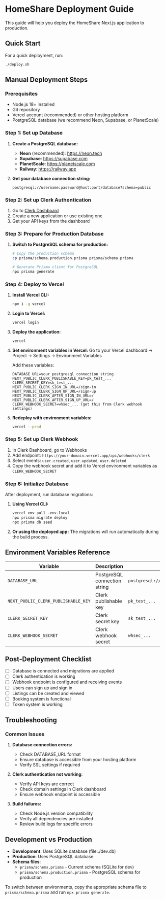 # HomeShare Deployment Guide

This guide will help you deploy the HomeShare Next.js application to production.

## Quick Start

For a quick deployment, run:
```bash
./deploy.sh
```

## Manual Deployment Steps

### Prerequisites

- Node.js 18+ installed
- Git repository
- Vercel account (recommended) or other hosting platform
- PostgreSQL database (we recommend Neon, Supabase, or PlanetScale)

### Step 1: Set up Database

1. **Create a PostgreSQL database:**
   - **Neon** (recommended): https://neon.tech
   - **Supabase**: https://supabase.com
   - **PlanetScale**: https://planetscale.com
   - **Railway**: https://railway.app

2. **Get your database connection string:**
   ```
   postgresql://username:password@host:port/database?schema=public
   ```

### Step 2: Set up Clerk Authentication

1. Go to [Clerk Dashboard](https://dashboard.clerk.com)
2. Create a new application or use existing one
3. Get your API keys from the dashboard

### Step 3: Prepare for Production Database

1. **Switch to PostgreSQL schema for production:**
   ```bash
   # Copy the production schema
   cp prisma/schema.production.prisma prisma/schema.prisma
   
   # Generate Prisma client for PostgreSQL
   npx prisma generate
   ```

### Step 4: Deploy to Vercel

1. **Install Vercel CLI:**
   ```bash
   npm i -g vercel
   ```

2. **Login to Vercel:**
   ```bash
   vercel login
   ```

3. **Deploy the application:**
   ```bash
   vercel
   ```

4. **Set environment variables in Vercel:**
   Go to your Vercel dashboard → Project → Settings → Environment Variables

   Add these variables:
   ```
   DATABASE_URL=your_postgresql_connection_string
   NEXT_PUBLIC_CLERK_PUBLISHABLE_KEY=pk_test_...
   CLERK_SECRET_KEY=sk_test_...
   NEXT_PUBLIC_CLERK_SIGN_IN_URL=/sign-in
   NEXT_PUBLIC_CLERK_SIGN_UP_URL=/sign-up
   NEXT_PUBLIC_CLERK_AFTER_SIGN_IN_URL=/
   NEXT_PUBLIC_CLERK_AFTER_SIGN_UP_URL=/
   CLERK_WEBHOOK_SECRET=whsec_... (get this from Clerk webhook settings)
   ```

5. **Redeploy with environment variables:**
   ```bash
   vercel --prod
   ```

### Step 5: Set up Clerk Webhook

1. In Clerk Dashboard, go to Webhooks
2. Add endpoint: `https://your-domain.vercel.app/api/webhooks/clerk`
3. Select events: `user.created`, `user.updated`, `user.deleted`
4. Copy the webhook secret and add it to Vercel environment variables as `CLERK_WEBHOOK_SECRET`

### Step 6: Initialize Database

After deployment, run database migrations:

1. **Using Vercel CLI:**
   ```bash
   vercel env pull .env.local
   npx prisma migrate deploy
   npx prisma db seed
   ```

2. **Or using the deployed app:**
   The migrations will run automatically during the build process.

## Environment Variables Reference

| Variable | Description | Example |
|----------|-------------|---------|
| `DATABASE_URL` | PostgreSQL connection string | `postgresql://user:pass@host:5432/db` |
| `NEXT_PUBLIC_CLERK_PUBLISHABLE_KEY` | Clerk publishable key | `pk_test_...` |
| `CLERK_SECRET_KEY` | Clerk secret key | `sk_test_...` |
| `CLERK_WEBHOOK_SECRET` | Clerk webhook secret | `whsec_...` |

## Post-Deployment Checklist

- [ ] Database is connected and migrations are applied
- [ ] Clerk authentication is working
- [ ] Webhook endpoint is configured and receiving events
- [ ] Users can sign up and sign in
- [ ] Listings can be created and viewed
- [ ] Booking system is functional
- [ ] Token system is working

## Troubleshooting

### Common Issues

1. **Database connection errors:**
   - Check DATABASE_URL format
   - Ensure database is accessible from your hosting platform
   - Verify SSL settings if required

2. **Clerk authentication not working:**
   - Verify API keys are correct
   - Check domain settings in Clerk dashboard
   - Ensure webhook endpoint is accessible

3. **Build failures:**
   - Check Node.js version compatibility
   - Verify all dependencies are installed
   - Review build logs for specific errors

## Development vs Production

- **Development**: Uses SQLite database (file:./dev.db)
- **Production**: Uses PostgreSQL database
- **Schema files**: 
  - `prisma/schema.prisma` - Current schema (SQLite for dev)
  - `prisma/schema.production.prisma` - PostgreSQL schema for production

To switch between environments, copy the appropriate schema file to `prisma/schema.prisma` and run `npx prisma generate`.
